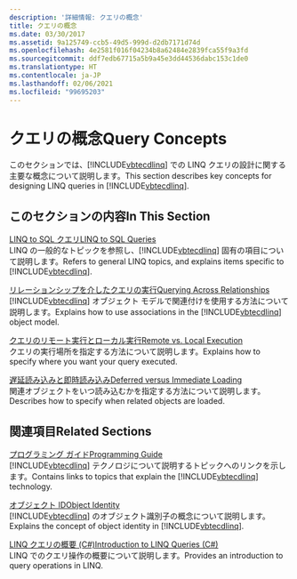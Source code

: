 ```yaml
---
description: '詳細情報: クエリの概念'
title: クエリの概念
ms.date: 03/30/2017
ms.assetid: 9a125749-ccb5-49d5-999d-d2db7171d74d
ms.openlocfilehash: 4e2581f016f04234b8a62484e2839fca55f9a3fd
ms.sourcegitcommit: ddf7edb67715a5b9a45e3dd44536dabc153c1de0
ms.translationtype: HT
ms.contentlocale: ja-JP
ms.lasthandoff: 02/06/2021
ms.locfileid: "99695203"
---
```

# <a name="query-concepts"></a><span data-ttu-id="379cb-103">クエリの概念</span><span class="sxs-lookup"><span data-stu-id="379cb-103">Query Concepts</span></span>

<span data-ttu-id="379cb-104">このセクションでは、[!INCLUDE[vbtecdlinq](../../../../../../includes/vbtecdlinq-md.md)] での LINQ クエリの設計に関する主要な概念について説明します。</span><span class="sxs-lookup"><span data-stu-id="379cb-104">This section describes key concepts for designing LINQ queries in [!INCLUDE[vbtecdlinq](../../../../../../includes/vbtecdlinq-md.md)].</span></span>  
  
## <a name="in-this-section"></a><span data-ttu-id="379cb-105">このセクションの内容</span><span class="sxs-lookup"><span data-stu-id="379cb-105">In This Section</span></span>  

 [<span data-ttu-id="379cb-106">LINQ to SQL クエリ</span><span class="sxs-lookup"><span data-stu-id="379cb-106">LINQ to SQL Queries</span></span>](linq-to-sql-queries.md)  
 <span data-ttu-id="379cb-107">LINQ の一般的なトピックを参照し、[!INCLUDE[vbtecdlinq](../../../../../../includes/vbtecdlinq-md.md)] 固有の項目について説明します。</span><span class="sxs-lookup"><span data-stu-id="379cb-107">Refers to general LINQ topics, and explains items specific to [!INCLUDE[vbtecdlinq](../../../../../../includes/vbtecdlinq-md.md)].</span></span>  
  
 [<span data-ttu-id="379cb-108">リレーションシップを介したクエリの実行</span><span class="sxs-lookup"><span data-stu-id="379cb-108">Querying Across Relationships</span></span>](querying-across-relationships.md)  
 <span data-ttu-id="379cb-109">[!INCLUDE[vbtecdlinq](../../../../../../includes/vbtecdlinq-md.md)] オブジェクト モデルで関連付けを使用する方法について説明します。</span><span class="sxs-lookup"><span data-stu-id="379cb-109">Explains how to use associations in the [!INCLUDE[vbtecdlinq](../../../../../../includes/vbtecdlinq-md.md)] object model.</span></span>  
  
 [<span data-ttu-id="379cb-110">クエリのリモート実行とローカル実行</span><span class="sxs-lookup"><span data-stu-id="379cb-110">Remote vs. Local Execution</span></span>](remote-vs-local-execution.md)  
 <span data-ttu-id="379cb-111">クエリの実行場所を指定する方法について説明します。</span><span class="sxs-lookup"><span data-stu-id="379cb-111">Explains how to specify where you want your query executed.</span></span>  
  
 [<span data-ttu-id="379cb-112">遅延読み込みと即時読み込み</span><span class="sxs-lookup"><span data-stu-id="379cb-112">Deferred versus Immediate Loading</span></span>](deferred-versus-immediate-loading.md)  
 <span data-ttu-id="379cb-113">関連オブジェクトをいつ読み込むかを指定する方法について説明します。</span><span class="sxs-lookup"><span data-stu-id="379cb-113">Describes how to specify when related objects are loaded.</span></span>  
  
## <a name="related-sections"></a><span data-ttu-id="379cb-114">関連項目</span><span class="sxs-lookup"><span data-stu-id="379cb-114">Related Sections</span></span>  

 [<span data-ttu-id="379cb-115">プログラミング ガイド</span><span class="sxs-lookup"><span data-stu-id="379cb-115">Programming Guide</span></span>](programming-guide.md)  
 <span data-ttu-id="379cb-116">[!INCLUDE[vbtecdlinq](../../../../../../includes/vbtecdlinq-md.md)] テクノロジについて説明するトピックへのリンクを示します。</span><span class="sxs-lookup"><span data-stu-id="379cb-116">Contains links to topics that explain the [!INCLUDE[vbtecdlinq](../../../../../../includes/vbtecdlinq-md.md)] technology.</span></span>  
  
 [<span data-ttu-id="379cb-117">オブジェクト ID</span><span class="sxs-lookup"><span data-stu-id="379cb-117">Object Identity</span></span>](object-identity.md)  
 <span data-ttu-id="379cb-118">[!INCLUDE[vbtecdlinq](../../../../../../includes/vbtecdlinq-md.md)] のオブジェクト識別子の概念について説明します。</span><span class="sxs-lookup"><span data-stu-id="379cb-118">Explains the concept of object identity in [!INCLUDE[vbtecdlinq](../../../../../../includes/vbtecdlinq-md.md)].</span></span>  
  
 [<span data-ttu-id="379cb-119">LINQ クエリの概要 (C#)</span><span class="sxs-lookup"><span data-stu-id="379cb-119">Introduction to LINQ Queries (C#)</span></span>](../../../../../csharp/programming-guide/concepts/linq/introduction-to-linq-queries.md)  
 <span data-ttu-id="379cb-120">LINQ でのクエリ操作の概要について説明します。</span><span class="sxs-lookup"><span data-stu-id="379cb-120">Provides an introduction to query operations in LINQ.</span></span>
